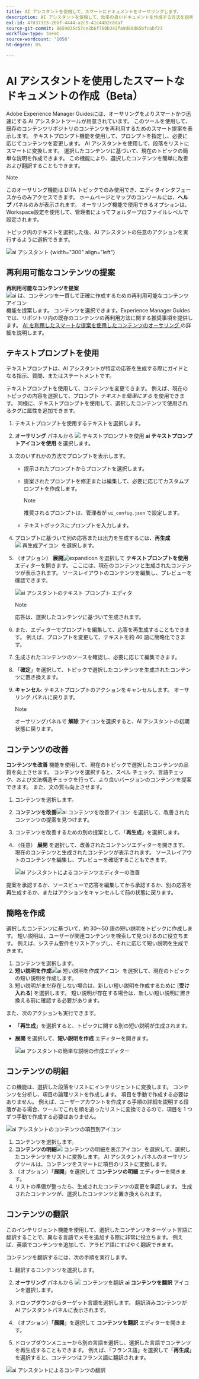 ```yaml
---
title: AI アシスタントを使用して、スマートにドキュメントをオーサリングします。
description: AI アシスタントを使用して、効率の良いドキュメントを作成する方法を説明します。
exl-id: 47d37323-20bf-4444-a2c9-41c44b2c8daf
source-git-commit: 8659035c57ce2b6f760b342fa9d88d656fcabf23
workflow-type: tm+mt
source-wordcount: '1058'
ht-degree: 0%

---
```


# AI アシスタントを使用したスマートなドキュメントの作成（Beta）

Adobe Experience Manager Guidesには、オーサリングをよりスマートかつ迅速にする AI アシスタントツールが用意されています。 このツールを使用して、既存のコンテンツリポジトリのコンテンツを再利用するためのスマート提案を表示します。 テキストプロンプト機能を使用して、プロンプトを指定し、必要に応じてコンテンツを変更します。 AI アシスタントを使用して、段落をリストにスマートに変換します。 選択したコンテンツに基づいて、現在のトピックの簡単な説明を作成できます。 この機能により、選択したコンテンツを簡単に改善および翻訳することもできます。

>[!NOTE]
>
> このオーサリング機能は DITA トピックでのみ使用でき、エディタインタフェースからのみアクセスできます。 ホームページとマップのコンソールには、**ヘルプ** パネルのみが表示されます。 オーサリング機能で使用できるオプションは、Workspace設定を使用して、管理者によってフォルダープロファイルレベルで設定されます。

トピック内のテキストを選択した後、AI アシスタントの任意のアクションを実行するように選択できます。

![ai アシスタント &#x200B;](./images/ai-assistant-panel.png){width="300" align="left"}

## 再利用可能なコンテンツの提案


**再利用可能なコンテンツを提案**![ai は、コンテンツを一貫して正確に作成するための再利用可能なコンテンツアイコン &#x200B;](./images/ai-suggest-reusable-content-icon.svg) 機能を提案します。 コンテンツを選択できます。Experience Manager Guidesでは、リポジトリ内の既存のコンテンツの再利用方法に関する推奨事項を提供します。
[AI を利用したスマートな提案を使用したコンテンツのオーサリング &#x200B;](authoring-ai-based-smart-suggestions.md) の詳細を説明します。


## テキストプロンプトを使用

テキストプロンプトは、AI アシスタントが特定の応答を生成する際にガイドとなる指示、質問、またはステートメントです。

テキストプロンプトを使用して、コンテンツを変更できます。 例えば、現在のトピックの内容を選択して、プロンプト *テキストを簡潔にする* を使用できます。 同様に、テキストプロンプトを使用して、選択したコンテンツで使用されるタグに属性を追加できます。

1. テキストプロンプトを使用するテキストを選択します。
1. **オーサリング** パネルから ![&#x200B; テキストプロンプトを使用 &#x200B;](./images/ai-use-text-prompt.svg)**ai テキストプロンプトアイコンを使用** を選択します。
1. 次のいずれかの方法でプロンプトを表示します。

   - 提示されたプロンプトからプロンプトを選択します。
   - 提案されたプロンプトを修正または編集して、必要に応じてカスタムプロンプトを作成します。

     >[!NOTE]
     >
     > 推奨されるプロンプトは、管理者が `ui_config.json` で設定します。

   - テキストボックスにプロンプトを入力します。


1. プロンプトに基づいて別の応答または出力を生成するには、**再生成**![&#x200B; 再生成アイコン &#x200B;](./images/refresh-icon.svg) を選択します。

1. （オプション） **展開**![expandicon](./images/expand-icon.svg) を選択して **テキストプロンプトを使用** エディターを開きます。 ここには、現在のコンテンツと生成されたコンテンツが表示されます。 ソースレイアウトのコンテンツを編集し、プレビューを確認できます。

   ![ai アシスタントのテキスト プロンプト エディタ &#x200B;](./images/text-prompt.png)


   >[!NOTE]
   >
   > 応答は、選択したコンテンツに基づいて生成されます。



1. また、エディターでプロンプトを編集して、応答を再生成することもできます。 例えば、プロンプトを変更して、テキストを約 40 語に簡略化できます。

1. 生成されたコンテンツのソースを確認し、必要に応じて編集できます。

1. 「**確定**」を選択して、トピックで選択したコンテンツを生成されたコンテンツに置き換えます。
1. **キャンセル**: テキストプロンプトのアクションをキャンセルします。 オーサリング パネルに戻ります。

   >[!NOTE]
   >
   > オーサリングパネルで **解除** アイコンを選択すると、AI アシスタントの初期状態に戻ります。

## コンテンツの改善

**コンテンツを改善** 機能を使用して、現在のトピックで選択したコンテンツの品質を向上させます。 コンテンツを選択すると、スペル チェック、言語チェック、および文法構造チェックを行って、より良いバージョンのコンテンツを提案できます。 また、文の質も向上させます。

1. コンテンツを選択します。
1. **コンテンツを改善**![ai コンテンツを改善アイコン &#x200B;](./images/ai-improve-icon.svg) を選択して、改善されたコンテンツの提案を見つけます。
1. コンテンツを改善するための別の提案として、「**再生成**」を選択します。

1. （任意） **展開** を選択して、改善されたコンテンツエディターを開きます。 現在のコンテンツと生成されたコンテンツが表示されます。 ソースレイアウトのコンテンツを編集し、プレビューを確認することもできます。



   ![ai アシスタントによるコンテンツエディターの改善 &#x200B;](./images/ai-assisstant-improve-content.png)

提案を承認するか、ソースビューで応答を編集してから承認するか、別の応答を再生成するか、またはアクションをキャンセルして前の状態に戻ります。





## 簡略を作成

選択したコンテンツに基づいて、約 30～50 語の短い説明をトピックに作成します。 短い説明は、ユーザーが関連コンテンツを検索して見つけるのに役立ちます。
例えば、システム要件をリストアップし、それに応じて短い説明を生成できます。



1. コンテンツを選択します。
1. **短い説明を作成**![ai 短い説明を作成アイコン &#x200B;](./images/ai-create-shortdesc-icon.svg) を選択して、現在のトピックの短い説明を作成します。
1. 短い説明がまだ存在しない場合は、新しい短い説明を作成するために [**受け入れる**] を選択します。 短い説明が存在する場合は、新しい短い説明に置き換える前に確認する必要があります。

また、次のアクションも実行できます。

- 「**再生成**」を選択すると、トピックに関する別の短い説明が生成されます。
- **展開** を選択して、**短い説明を作成** エディターを開きます。

  ![ai アシスタントの簡単な説明の作成エディター &#x200B;](./images/ai-assistant-create-short-desc.png)




## コンテンツの明細

この機能は、選択した段落をリストにインテリジェントに変換します。  コンテンツを分析し、項目の論理リストを作成します。 項目を手動で作成する必要はありません。 例えば、ユーザーアカウントを作成する手順の詳細を説明する段落がある場合、ツールでこれを順を追ったリストに変換できるので、項目を 1 つずつ手動で作成する必要はありません。

![ai アシスタントのコンテンツの項目別アイコン &#x200B;](./images/ai-assisstant-itemise-content.png)



1. コンテンツを選択します。
1. **コンテンツの明細**![&#x200B; コンテンツの明細を表示アイコン &#x200B;](./images/ai-itemize-icon.svg) を選択して、選択したコンテンツをリストに変換します。
AI アシスタントパネルのオーサリングツールは、コンテンツをスマートに項目のリストに変換します。
1. （オプション）「**展開**」を選択して **コンテンツの明細** エディターを開きます。
1. リストの準備が整ったら、生成されたコンテンツの変更を承認します。 生成されたコンテンツが、選択したコンテンツと置き換えられます。



## コンテンツの翻訳

このインテリジェント機能を使用して、選択したコンテンツをターゲット言語に翻訳することで、異なる言語でメモを追加する際に非常に役立ちます。 例えば、英語でコンテンツを追加して、アラビア語にすばやく翻訳できます。

コンテンツを翻訳するには、次の手順を実行します。

1. 翻訳するコンテンツを選択します。
1. **オーサリング** パネルから ![&#x200B; コンテンツを翻訳 &#x200B;](./images/ai-translate-content-icon.svg)**ai コンテンツを翻訳** アイコンを選択します。
1. ドロップダウンからターゲット言語を選択します。 翻訳済みコンテンツが AI アシスタントパネルに表示されます。

1. （オプション）「**展開**」を選択して **コンテンツを翻訳** エディターを開きます。
1. ドロップダウンメニューから別の言語を選択し、選択した言語でコンテンツを再生成することもできます。 例えば、「フランス語」を選択して「**再生成**」を選択すると、コンテンツはフランス語に翻訳されます。

![ai アシスタントによるコンテンツの翻訳 &#x200B;](./images/ai-assisstant-translate-content.png)
